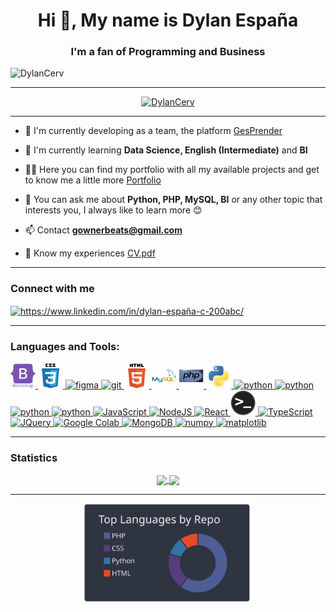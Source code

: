 <h1 align="center">Hi 👋, My name is  Dylan España</h1>

<h3 align="center">I'm a fan of Programming and Business</h3>

<p align="left"> <img src="https://komarev.com/ghpvc/?username=DylanCerv&label=Profile%20views&color=0e75b6&style=flat" alt="DylanCerv" /> </p>

---

<p align="center"> <a href="https://github.com/ryo-ma/github-profile-trophy"><img src="https://github-profile-trophy.vercel.app/?username=DylanCerv&no-frame=true&column=6" alt="DylanCerv" /></a> </p>

---

- 🔭 I'm currently developing as a team, the platform [GesPrender](https://gesprender.com)

- 🌱 I'm currently learning **Data Science, English (Intermediate)** and **BI**

- 👨‍💻 Here you can find my portfolio with all my available projects and get to know me a little more [Portfolio](https://portafoliodylangowner.000webhostapp.com)

- 💬 You can ask me about **Python, PHP, MySQL, BI** or any other topic that interests you, I always like to learn more 😊

- 📫 Contact **gownerbeats@gmail.com**

- 📄 Know my experiences [CV.pdf](https://portafoliodylangowner.000webhostapp.com/PDFs/CV-b-(English).pdf)

---

<h3 align="left">Connect with me</h3>
<p align="left">
<a href="https://www.linkedin.com/in/dylan-españa-c-200abc/" target="blank"><img align="center" src="https://raw.githubusercontent.com/rahuldkjain/github-profile-readme-generator/master/src/images/icons/Social/linked-in-alt.svg" alt="https://www.linkedin.com/in/dylan-españa-c-200abc/" height="30" width="40" /></a>
</p>

---

<h3 align="left">Languages and Tools:</h3>
<p align="left">
    <a href="https://getbootstrap.com" target="_blank" rel="noreferrer">
        <img src="https://raw.githubusercontent.com/devicons/devicon/master/icons/bootstrap/bootstrap-plain-wordmark.svg" alt="bootstrap" width="40"/>
    </a>
    <a href="https://www.w3schools.com/css/" target="_blank" rel="noreferrer">
        <img src="https://raw.githubusercontent.com/devicons/devicon/master/icons/css3/css3-original-wordmark.svg" alt="css3" width="40" height="40"/>
    </a>
    <a href="https://www.figma.com/" target="_blank" rel="noreferrer">
        <img src="https://www.vectorlogo.zone/logos/figma/figma-icon.svg" alt="figma" width="40" height="40"/>
    </a>
    <a href="https://git-scm.com/" target="_blank" rel="noreferrer"> <img src="https://www.vectorlogo.zone/logos/git-scm/git-scm-icon.svg" alt="git" width="40" height="40"/>
    </a>
    <a href="https://www.w3.org/html/" target="_blank" rel="noreferrer">
        <img src="https://raw.githubusercontent.com/devicons/devicon/master/icons/html5/html5-original-wordmark.svg" alt="html5" width="40" height="40"/>
    </a>
    <a href="https://www.mysql.com/" target="_blank" rel="noreferrer">
        <img src="https://raw.githubusercontent.com/devicons/devicon/master/icons/mysql/mysql-original-wordmark.svg" alt="mysql" width="40" height="40"/>
    </a>
    <a href="https://www.php.net" target="_blank" rel="noreferrer">
        <img src="https://raw.githubusercontent.com/devicons/devicon/master/icons/php/php-original.svg" alt="php" width="40" height="40"/>
    </a>
    <a href="https://www.python.org" target="_blank" rel="noreferrer">
        <img src="https://raw.githubusercontent.com/devicons/devicon/master/icons/python/python-original.svg" alt="python" width="40" height="40"/>
    </a>
    <a href="https://trello.com" target="_blank" rel="noreferrer">
        <img src="https://cdn.icon-icons.com/icons2/836/PNG/512/Trello_icon-icons.com_66775.png" alt="python" width="40" height="40"/>
    </a>
    <a href="https://laravel.com" target="_blank" rel="noreferrer">
        <img src="https://laravel.com/img/logomark.min.svg" alt="python" width="40" height="40"/>
    </a>
    <a href="https://getcomposer.org" target="_blank" rel="noreferrer">
        <img src="https://getcomposer.org/img/logo-composer-transparent.png" alt="python" width="40" height="40"/>
    </a>
    <a href="https://wordpress.com/" target="_blank" rel="noreferrer">
        <img src="https://upload.wikimedia.org/wikipedia/commons/thumb/9/98/WordPress_blue_logo.svg/245px-WordPress_blue_logo.svg.png" alt="python" width="40" height="40"/>
    </a>
    <a href="https://www.javascript.com" target="_blank" rel="noreferrer">
        <img src="https://cdn.icon-icons.com/icons2/2108/PNG/512/javascript_icon_130900.png" alt="JavaScript" width="40" height="40"/>
    </a>
    <a href="https://nodejs.org/en/" target="_blank" rel="noreferrer">
        <img src="https://cdn.icon-icons.com/icons2/2415/PNG/512/nodejs_original_wordmark_logo_icon_146412.png" alt="NodeJS" width="40" height="40"/>
    </a>
    <a href="https://reactjs.org" target="_blank" rel="noreferrer">
        <img src="https://cdn.icon-icons.com/icons2/2415/PNG/512/react_original_wordmark_logo_icon_146375.png" alt="React" width="40" height="40"/>
    </a>
    <a href="" target="_blank" rel="noreferrer">
        <img src="https://raw.githubusercontent.com/github/explore/80688e429a7d4ef2fca1e82350fe8e3517d3494d/topics/terminal/terminal.png" alt="cmd" width="40" height="40"/>
    </a>
    <a href="https://www.typescriptlang.org" target="_blank" rel="noreferrer">
        <img src="https://cdn.icon-icons.com/icons2/2415/PNG/512/typescript_plain_logo_icon_146316.png" alt="TypeScript" width="40" height="40"/>
    </a>
    <a href="https://jquery.com" target="_blank" rel="noreferrer">
        <img src="https://cdn.icon-icons.com/icons2/2415/PNG/512/jquery_original_wordmark_logo_icon_146447.png" alt="JQuery" width="40" height="40"/>
    </a>
    <a href="https://colab.research.google.com" target="_blank" rel="noreferrer">
        <img src="https://portafoliodylangowner.000webhostapp.com/images/Skills/Google_Colab.png" alt="Google Colab" width="40" height="40"/>
    </a>
    <a href="https://www.mongodb.com/" target="_blank" rel="noreferrer">
        <img src="https://cdn.icon-icons.com/icons2/2415/PNG/512/mongodb_original_wordmark_logo_icon_146425.png" alt="MongoDB" width="40" height="40"/>
    </a>
    <a href="https://numpy.org/" target="_blank" rel="noreferrer">
        <img src="https://portafoliodylangowner.000webhostapp.com/images/Skills/numpy.png" alt="numpy" width="40" height="40"/>
    </a>
    <a href="https://matplotlib.org/" target="_blank" rel="noreferrer">
        <img src="https://portafoliodylangowner.000webhostapp.com/images/Skills/matplotlib.png" alt="matplotlib" width="40" height="40"/>
    </a>
</p>

<!-- --- -->

<!-- ### Contribution Chart -->
<!-- [![Aryan Tripathi's github activity graph](https://activity-graph.herokuapp.com/graph?username=DylanCerv&theme=react-dark)](https://github.com/DylanCerv) -->

---

### Statistics
<!-- <p><img align="left" src="https://github-readme-stats.vercel.app/api?username=DylanCerv&show_icons=true&locale=en" alt="DylanCerv" /></p>
<p><img align="center" src="https://github-readme-stats.vercel.app/api/top-langs?username=DylanCerv&show_icons=true&locale=en&layout=compact" alt="DylanCerv" /></p>
<p>&nbsp;<img align="center" src="https://github-readme-streak-stats.herokuapp.com/?user=DylanCerv&" alt="DylanCerv" /></p> -->
<div align="center">
    <a href="https://github.com/anuraghazra/github-readme-stats">
        <img align="center" src="https://github-readme-stats.vercel.app/api?username=DylanCerv&show_icons=true&count_private=true&theme=nord&line_height=20&count_private=true&include_all_commits=true&hide_border=true" width="480px" />
    </a>
    <a href="https://github.com/anuraghazra/github-readme-stats">
        <img align="center" src="https://github-readme-stats.vercel.app/api/top-langs/?username=DylanCerv&layout=compact&theme=nord&hide_border=true" width="338px" />
    </a>
<div/>

---

<div align="center">
    <a href="https://github.com/vn7n24fzkq/github-profile-summary-cards">
        <img align="center" src="https://raw.githubusercontent.com/DylanCerv/DylanCerv/master/profile-summary-card-output/nord_dark/1-repos-per-language.svg" width="270px" />
<!--     </a>
    <a href="https://github.com/vn7n24fzkq/github-profile-summary-cards">
        <img align="center" src="https://raw.githubusercontent.com/DylanCerv/DylanCerv/master/profile-summary-card-output/nord_dark/2-most-commit-language.svg" width="270px" />
    </a>
    <a href="https://github.com/vn7n24fzkq/github-profile-summary-cards">
        <img align="center" src="https://raw.githubusercontent.com/DylanCerv/DylanCerv/master/profile-summary-card-output/nord_dark/4-productive-time.svg" width="270px" />
    </a> -->
</div>
